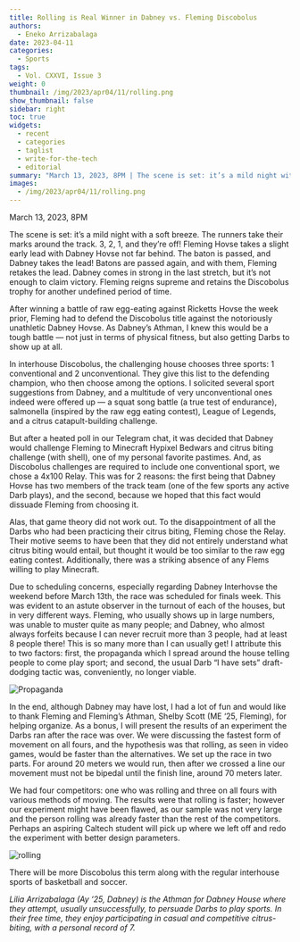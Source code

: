 ```yaml
---
title: Rolling is Real Winner in Dabney vs. Fleming Discobolus
authors:
  - Eneko Arrizabalaga
date: 2023-04-11
categories:
  - Sports
tags:
  - Vol. CXXVI, Issue 3
weight: 0
thumbnail: /img/2023/apr04/11/rolling.png
show_thumbnail: false
sidebar: right
toc: true
widgets:
  - recent
  - categories
  - taglist
  - write-for-the-tech
  - editorial
summary: "March 13, 2023, 8PM | The scene is set: it’s a mild night with a soft breeze. The runners take their marks around the track. 3, 2, 1, and they’re off!"
images:
  - /img/2023/apr04/11/rolling.png
---
```


March 13, 2023, 8PM 

The scene is set: it’s a mild night with a soft breeze. The runners take their marks around the track. 3, 2, 1, and they’re off! Fleming Hovse takes a slight early lead with Dabney Hovse not far behind. The baton is passed, and Dabney takes the lead! Batons are passed again, and with them, Fleming retakes the lead. Dabney comes in strong in the last stretch, but it’s not enough to claim victory. Fleming reigns supreme and retains the Discobolus trophy for another undefined period of time.

After winning a battle of raw egg-eating against Ricketts Hovse the week prior, Fleming had to defend the Discobolus title against the notoriously unathletic Dabney Hovse. As Dabney’s Athman, I knew this would be a tough battle — not just in terms of physical fitness, but also getting Darbs to show up at all. 

In interhouse Discobolus, the challenging house chooses three sports: 1 conventional and 2 unconventional. They give this list to the defending champion, who then choose among the options. I solicited several sport suggestions from Dabney, and a multitude of very unconventional ones indeed were offered up — a squat song battle (a true test of endurance), salmonella (inspired by the raw egg eating contest), League of Legends, and a citrus catapult-building challenge. 

But after a heated poll in our Telegram chat, it was decided that Dabney would challenge Fleming to Minecraft Hypixel Bedwars and citrus biting challenge (with shell), one of my personal favorite pastimes. And, as Discobolus challenges are required to include one conventional sport, we chose a 4x100 Relay. This was for 2 reasons: the first being that Dabney Hovse has two members of the track team (one of the few sports any active Darb plays), and the second, because we hoped that this fact would dissuade Fleming from choosing it.

Alas, that game theory did not work out. To the disappointment of all the Darbs who had been practicing their citrus biting, Fleming chose the Relay. Their motive seems to have been that they did not entirely understand what citrus biting would entail, but thought it would be too similar to the raw egg eating contest. Additionally, there was a striking absence of any Flems willing to play Minecraft.

Due to scheduling concerns, especially regarding Dabney Interhovse the weekend before March 13th, the race was scheduled for finals week. This was evident to an astute observer in the turnout of each of the houses, but in very different ways. Fleming, who usually shows up in large numbers, was unable to muster quite as many people; and Dabney, who almost always forfeits because I can never recruit more than 3 people, had at least 8 people there! This is so many more than I can usually get! I attribute this to two factors: first, the propaganda which I spread around the house telling people to come play sport; and second, the usual Darb “I have sets” draft-dodging tactic was, conveniently, no longer viable.

![Propaganda](/img/2023/apr04/11/2223.35.png)

In the end, although Dabney may have lost, I had a lot of fun and would like to thank Fleming and Fleming’s Athman, Shelby Scott (ME ‘25, Fleming), for helping organize. As a bonus, I will present the results of an experiment the Darbs ran after the race was over. We were discussing the fastest form of movement on all fours, and the hypothesis was that rolling, as seen in video games, would be faster than the alternatives. We set up the race in two parts. For around 20 meters we would run, then after we crossed a line our movement must not be bipedal until the finish line, around 70 meters later. 

We had four competitors: one who was rolling and three on all fours with various methods of moving. The results were that rolling is faster; however our experiment might have been flawed, as our sample was not very large and the person rolling was already faster than the rest of the competitors. Perhaps an aspiring Caltech student will pick up where we left off and redo the experiment with better design parameters.

![rolling](/img/2023/apr04/11/rolling.png)

There will be more Discobolus this term along with the regular interhouse sports of basketball and soccer.

*Lilia Arrizabalaga (Ay ‘25, Dabney) is the Athman for Dabney House where they attempt, usually unsuccessfully, to persuade Darbs to play sports. In their free time, they enjoy participating in casual and competitive citrus-biting, with a personal record of 7.*